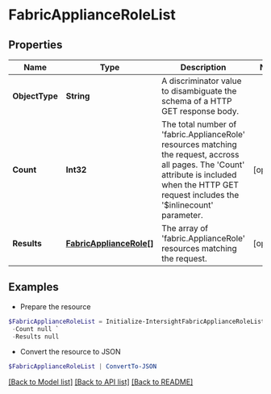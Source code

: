 # FabricApplianceRoleList
## Properties

Name | Type | Description | Notes
------------ | ------------- | ------------- | -------------
**ObjectType** | **String** | A discriminator value to disambiguate the schema of a HTTP GET response body. | 
**Count** | **Int32** | The total number of &#39;fabric.ApplianceRole&#39; resources matching the request, accross all pages. The &#39;Count&#39; attribute is included when the HTTP GET request includes the &#39;$inlinecount&#39; parameter. | [optional] 
**Results** | [**FabricApplianceRole[]**](FabricApplianceRole.md) | The array of &#39;fabric.ApplianceRole&#39; resources matching the request. | [optional] 

## Examples

- Prepare the resource
```powershell
$FabricApplianceRoleList = Initialize-IntersightFabricApplianceRoleList  -ObjectType null `
 -Count null `
 -Results null
```

- Convert the resource to JSON
```powershell
$FabricApplianceRoleList | ConvertTo-JSON
```

[[Back to Model list]](../README.md#documentation-for-models) [[Back to API list]](../README.md#documentation-for-api-endpoints) [[Back to README]](../README.md)

